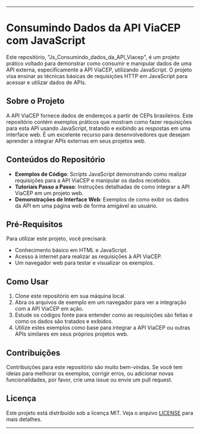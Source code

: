 
---

# Consumindo Dados da API ViaCEP com JavaScript

Este repositório, "Js_Consumindo_dados_da_API_Viacep", é um projeto prático voltado para demonstrar como consumir e manipular dados de uma API externa, especificamente a API ViaCEP, utilizando JavaScript. O projeto visa ensinar as técnicas básicas de requisições HTTP em JavaScript para acessar e utilizar dados de APIs.

## Sobre o Projeto

A API ViaCEP fornece dados de endereços a partir de CEPs brasileiros. Este repositório contém exemplos práticos que mostram como fazer requisições para esta API usando JavaScript, tratando e exibindo as respostas em uma interface web. É um excelente recurso para desenvolvedores que desejam aprender a integrar APIs externas em seus projetos web.

## Conteúdos do Repositório

- **Exemplos de Código**: Scripts JavaScript demonstrando como realizar requisições para a API ViaCEP e manipular os dados recebidos.
- **Tutoriais Passo a Passo**: Instruções detalhadas de como integrar a API ViaCEP em um projeto web.
- **Demonstrações de Interface Web**: Exemplos de como exibir os dados da API em uma página web de forma amigável ao usuário.

## Pré-Requisitos

Para utilizar este projeto, você precisará:

- Conhecimento básico em HTML e JavaScript.
- Acesso à internet para realizar as requisições à API ViaCEP.
- Um navegador web para testar e visualizar os exemplos.

## Como Usar

1. Clone este repositório em sua máquina local.
2. Abra os arquivos de exemplo em um navegador para ver a integração com a API ViaCEP em ação.
3. Estude os códigos fonte para entender como as requisições são feitas e como os dados são tratados e exibidos.
4. Utilize estes exemplos como base para integrar a API ViaCEP ou outras APIs similares em seus próprios projetos web.

## Contribuições

Contribuições para este repositório são muito bem-vindas. Se você tem ideias para melhorar os exemplos, corrigir erros, ou adicionar novas funcionalidades, por favor, crie uma issue ou envie um pull request.

## Licença

Este projeto está distribuído sob a licença MIT. Veja o arquivo [LICENSE](LICENSE) para mais detalhes.

---
